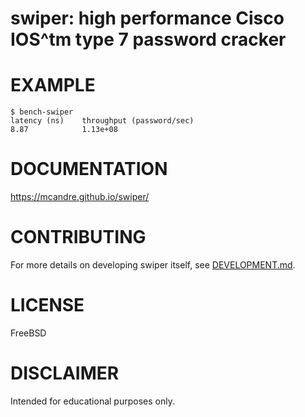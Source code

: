 # swiper: high performance Cisco IOS^tm type 7 password cracker

# EXAMPLE

```console
$ bench-swiper
latency (ns)    throughput (password/sec)
8.87            1.13e+08
```

# DOCUMENTATION

https://mcandre.github.io/swiper/

# CONTRIBUTING

For more details on developing swiper itself, see [DEVELOPMENT.md](DEVELOPMENT.md).

# LICENSE

FreeBSD

# DISCLAIMER

Intended for educational purposes only.
